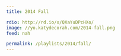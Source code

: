 ```yaml
---
title: 2014 Fall

rdio: http://rd.io/x/QXaYuDPcHXo/
image: //yo.katydecorah.com/2014-fall.png
feed: nah

permalink: /playlists/2014/fall/
---
```


